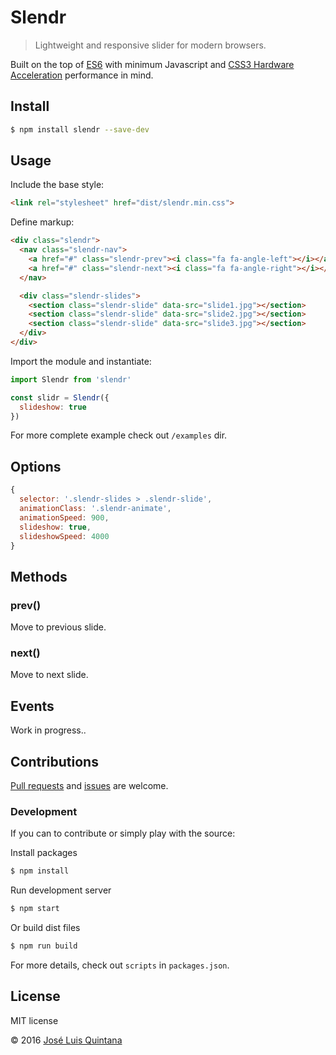 # Slendr

> Lightweight and responsive slider for modern browsers.

Built on the top of [ES6](https://babeljs.io/docs/learn-es2015/) with minimum Javascript and [CSS3 Hardware Acceleration](http://www.html5rocks.com/en/tutorials/speed/high-performance-animations/) performance in mind.

## Install

```sh
$ npm install slendr --save-dev
```

## Usage

Include the base style:

```html
<link rel="stylesheet" href="dist/slendr.min.css">
```

Define markup:

```html
<div class="slendr">
  <nav class="slendr-nav">
    <a href="#" class="slendr-prev"><i class="fa fa-angle-left"></i></a>
    <a href="#" class="slendr-next"><i class="fa fa-angle-right"></i></a>
  </nav>

  <div class="slendr-slides">
    <section class="slendr-slide" data-src="slide1.jpg"></section>
    <section class="slendr-slide" data-src="slide2.jpg"></section>
    <section class="slendr-slide" data-src="slide3.jpg"></section>
  </div>
</div>
```

Import the module and instantiate:

```js
import Slendr from 'slendr'

const slidr = Slendr({
  slideshow: true
})
```

For more complete example check out `/examples` dir.

## Options

```js
{
  selector: '.slendr-slides > .slendr-slide',
  animationClass: '.slendr-animate',
  animationSpeed: 900,
  slideshow: true,
  slideshowSpeed: 4000
}
```

## Methods

### prev()
Move to previous slide.

### next()
Move to next slide.

## Events
Work in progress..

## Contributions

[Pull requests](./pulls) and [issues](./issues) are welcome.

### Development
If you can to contribute or simply play with the source:

Install packages

```sh
$ npm install
```

Run development server

```sh
$ npm start
```

Or build dist files

```sh
$ npm run build
```

For more details, check out `scripts` in `packages.json`.


## License
MIT license

© 2016 [José Luis Quintana](http://git.io/joseluisq)
